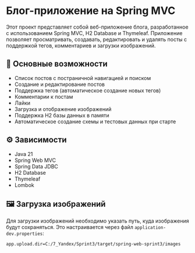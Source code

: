 # Блог-приложение на Spring MVC

Этот проект представляет собой веб-приложение блога, разработанное с использованием Spring MVC, H2 Database и Thymeleaf. Приложение позволяет просматривать, создавать, редактировать и удалять посты с поддержкой тегов, комментариев и загрузки изображений.

## 🚀 Основные возможности

- Список постов с постраничной навигацией и поиском
- Создание и редактирование постов
- Поддержка тегов (автоматическое создание новых тегов)
- Комментарии к постам
- Лайки
- Загрузка и отображение изображений
- Поддержка H2 базы данных в памяти
- Автоматическое создание схемы и тестовых данных при старте

## ⚙️ Зависимости

- Java 21
- Spring Web MVC
- Spring Data JDBC
- H2 Database
- Thymeleaf
- Lombok

## 🖼️ Загрузка изображений

Для загрузки изображений необходимо указать путь, куда изображения будут сохраняться. Это настраивается через файл `application-dev.properties`:

```properties
app.upload.dir=C:/7_Yandex/Sprint3/target/spring-web-sprint3/images
